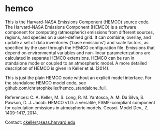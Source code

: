 hemco
=====

This is the Harvard-NASA Emissions Component (HEMCO) source code. The Harvard-NASA Emissions Component (HEMCO) is a software 
component for computing (atmospheric) emissions from different sources, regions, and species on a user-defined grid. It 
can combine, overlay, and update a set of data inventories ('base emissions') and scale factors, as specified by the 
user through the HEMCO configuration file. Emissions that depend on environmental variables and non-linear 
parameterizations are calculated in separate HEMCO extensions. HEMCO can be run in standalone mode or coupled to an 
atmospheric model.
A more detailed description of HEMCO is given in Keller et al. (2014).

This is just the plain HEMCO code without an explicit model interface. For the standalone HEMCO model code, see
github.com/christophkeller/hemco_standalone_full.

References: C. A. Keller, M. S. Long, R. M. Yantosca, A. M. Da Silva, S. Pawson, D. J. Jacob: HEMCO v1.0: a versatile,
ESMF-compliant component for calculation emissions in atmospheric models. Geosci. Model Dev., 7, 1409-1417, 2014.

Contact: ckeller@seas.harvard.edu
